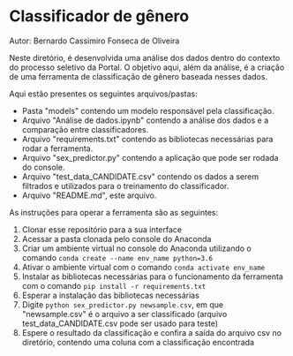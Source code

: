 # Classificador de gênero
Autor: Bernardo Cassimiro Fonseca de Oliveira

Neste diretório, é desenvolvida uma análise dos dados dentro do contexto do processo seletivo da Portal. O objetivo aqui, além da análise, é a criação de uma ferramenta de classificação de gênero baseada nesses dados.

Aqui estão presentes os seguintes arquivos/pastas:
- Pasta "models" contendo um modelo responsável pela classificação.
- Arquivo "Análise de dados.ipynb" contendo a análise dos dados e a comparação entre classificadores.
- Arquivo "requirements.txt" contendo as bibliotecas necessárias para rodar a ferramenta.
- Arquivo "sex_predictor.py" contendo a aplicação que pode ser rodada do console.
- Arquivo "test_data_CANDIDATE.csv" contendo os dados a serem filtrados e utilizados para o treinamento do classificador.
- Arquivo "README.md", este arquivo.

As instruções para operar a ferramenta são as seguintes:
1) Clonar esse repositório para a sua interface
2) Acessar a pasta clonada pelo console do Anaconda
3) Criar um ambiente virtual no console do Anaconda utilizando o comando ```conda create --name env_name python=3.6```
4) Ativar o ambiente virtual com o comando ```conda activate env_name```
5) Instalar as bibliotecas necessárias para o funcionamento da ferramenta com o comando ```pip install -r requirements.txt```
6) Esperar a instalação das bibliotecas necessárias
7) Digite ```python sex_predictor.py newsample.csv```, em que "newsample.csv" é o arquivo a ser classificado (arquivo test_data_CANDIDATE.csv pode ser usado para teste)
8) Espere o resultado da classificação e confira a saída do arquivo csv no diretório, contendo uma coluna com a classificação encontrada
